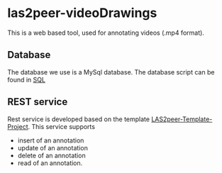 # las2peer-videoDrawings
This is a web based tool, used for annotating videos (.mp4 format).


## Database
The database we use is a MySql database. The database script can be found in [SQL](https://github.com/rwth-acis/las2peer-videoDrawings/tree/develop/MySql%20script) 

## REST service
Rest service is developed based on the template [LAS2peer-Template-Project](https://github.com/rwth-acis/LAS2peer-Template-Project).
This service supports
- insert of an annotation
- update of an annotation
- delete of an annotation
- read of an annotation.



